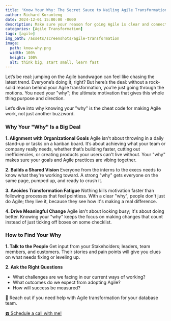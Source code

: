 ```yaml
---
title: 'Know Your Why: The Secret Sauce to Nailing Agile Transformation'
author: Richard Koranteng
date: 2024-12-01 15:00:00 -0600
description: Make sure your reason for going Agile is clear and connected to the bigger picture..
categories: [Agile Transformation]
tags: [agile]
img_path: /assets/screenshots/agile-transformation
image:
  path: know-why.png
  width: 100%
  height: 100%
  alt: think big, start small, learn fast
---
```


Let’s be real: jumping on the Agile bandwagon can feel like chasing the latest trend. Everyone’s doing it, right? But here’s the deal: without a rock-solid reason behind your Agile transformation, you’re just going through the motions. You need your "why"; the ultimate motivation that gives this whole thing purpose and direction.

Let’s dive into why knowing your "why" is the cheat code for making Agile work, not just another buzzword.

### Why Your "Why" Is a Big Deal
**1. Alignment with Organizational Goals**
Agile isn't about throwing in a daily stand-up or tasks on a kanban board. It’s about achieving what your team or company really needs, whether that’s building faster, cutting out inefficiencies, or creating products your users can't live without. Your "why" makes sure your goals and Agile practices are vibing together.

**2. Builds a Shared Vision**
Everyone from the interns to the execs needs to know what they're working toward. A strong "why" gets everyone on the same page, pumped up, and ready to crush it.

**3. Avoides Transformation Fatigue**
Nothing kills motivation faster than following processes that feel pointless. With a clear "why", people don't just do Agile; they live it, because they see how it's making a real difference.

**4. Drive Meaningful Change**
Agile isn't about looking busy; it's about doing better. Knowing your "why" keeps the focus on making changes that count instead of just ticking off boxes on some checklist.

### How to Find Your Why
**1. Talk to the People**
Get input from your Stakeholders; leaders, team members, and customers. Their stories and pain points will give you clues on what needs fixing or leveling up.

**2. Ask the Right Questions**
* What challenges are we facing in our current ways of working?
* What outcomes do we expect from adopting Agile?
* How will success be measured?

🚀 Reach out if you need help with Agile transformation for your database team.

 [☎️ Schedule a call with me!](https://calendly.com/rkkoranteng/free-consultation)
